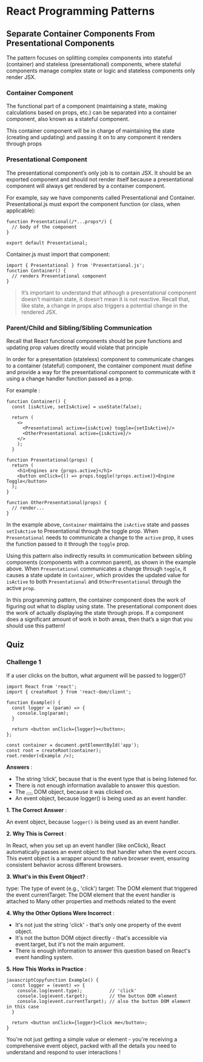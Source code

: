# React Programming Patterns 

## Separate Container Components From Presentational Components

The pattern focuses on splitting complex components into stateful (container) and stateless (presentational) components, where stateful components manage complex state or logic and stateless components only render JSX.

### Container Component 

The functional part of a component (maintaining a state, making calculations based on props, etc.) can be separated into a container component, also known as a stateful component.

This container component will be in charge of maintaining the state (creating and updating) and passing it on to any component it renders through props

### Presentational Component 

The presentational component’s only job is to contain JSX. It should be an exported component and should not render itself because a presentational component will always get rendered by a container component.

For example, say we have components called Presentational and Container. Presentational.js must export the component function (or class, when applicable):

```
function Presentational(/*...props*/) {
  // body of the component                      
}
                        
export default Presentational;
```

Container.js must import that component:

```
import { Presentational } from 'Presentational.js';
function Container() {
  // renders Presentational component
}
```

> It’s important to understand that although a presentational component doesn’t maintain state, it doesn’t mean it is not reactive. Recall that, like state, a change in props also triggers a potential change in the rendered JSX.

### Parent/Child and Sibling/Sibling Communication

Recall that React functional components should be pure functions and updating prop values directly would violate that principle

In order for a presentation (stateless) component to communicate changes to a container (stateful) component, the container component must define and provide a way for the presentational component to communicate with it using a change handler function passed as a prop.

For example : 

```
function Container() {
  const [isActive, setIsActive] = useState(false);                              
                                
  return (
    <>
      <Presentational active={isActive} toggle={setIsActive}/>
      <OtherPresentational active={isActive}/>
    </>
    );                          
  }
                        
function Presentational(props) {
  return (
    <h1>Engines are {props.active}</h1>
    <button onClick={() => props.toggle(!props.active)}>Engine Toggle</button>
  );
}
                            
function OtherPresentational(props) {
  // render...
}
```

In the example above, `Container` maintains the `isActive` state and passes `setIsActive` to Presentational through the toggle prop. When `Presentational` needs to communicate a change to the `active` prop, it uses the function passed to it through the `toggle` prop.

Using this pattern also indirectly results in communication between sibling components (components with a common parent), as shown in the example above. When `Presentational` communicates a change through `toggle`, it causes a state update in `Container`, which provides the updated value for `isActive` to both `Presentational` and `OtherPresentational` through the active `prop`.

In this programming pattern, the container component does the work of figuring out what to display using state. The presentational component does the work of actually displaying the state through props. If a component does a significant amount of work in both areas, then that’s a sign that you should use this pattern!

## Quiz 

### Challenge 1 

If a user clicks on the button, what argument will be passed to logger()?

```
import React from 'react';
import { createRoot } from 'react-dom/client';

function Example() {
  const logger = (param) => {
    console.log(param);
  }

  return <button onClick={logger}></button>;
};

const container = document.getElementById('app');
const root = createRoot(container);
root.render(<Example />);
```

**Answers** : 
* The string ‘click’, because that is the event type that is being listened for.
* There is not enough information available to answer this question.
* The <button></button> DOM object, because it was clicked on.
* An event object, because logger() is being used as an event handler.


**1. The Correct Answer** : 

An event object, because `logger()` is being used as an event handler.

**2. Why This is Correct** :

In React, when you set up an event handler (like onClick), React automatically passes an event object to that handler when the event occurs.
This event object is a wrapper around the native browser event, ensuring consistent behavior across different browsers.


**3. What's in this Event Object?** :

type: The type of event (e.g., 'click')
target: The DOM element that triggered the event
currentTarget: The DOM element that the event handler is attached to
Many other properties and methods related to the event


**4. Why the Other Options Were Incorrect** :

- It's not just the string 'click' - that's only one property of the event object.
- It's not the button DOM object directly - that's accessible via event.target, but it's not the main argument.
- There is enough information to answer this question based on React's event handling system.


**5. How This Works in Practice** :

```
javascriptCopyfunction Example() {
  const logger = (event) => {
    console.log(event.type);          // 'click'
    console.log(event.target);        // the button DOM element
    console.log(event.currentTarget); // also the button DOM element in this case
  }

  return <button onClick={logger}>Click me</button>;
}
```
You're not just getting a simple value or element - you're receiving a comprehensive event object, packed with all the details you need to understand and respond to user interactions !
